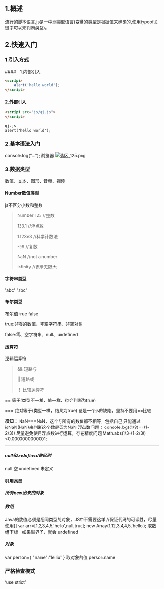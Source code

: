 ## 1.概述
流行的脚本语言,js是一中弱类型语言(变量的类型是根据值来确定的,使用typeof关键字可以来判断类型)。
## 2.快速入门
### 1.引入方式
####　1.内部引入
```html
<script>
	alert('hello world');
</script>
```
#### 2.外部引入
```html
<script src="js/qj.js">
</script>

qj.js
alert('hello world');
```
### 2.基本语法入门
console.log("...");
浏览器
![选区_125.png](https://i.loli.net/2021/03/02/PSKtH56Eubf3Mxy.png)
### 3.数据类型
数值、文本、图形、音频、视频

#### Number数值类型

js不区分小数和整数

> Number 123 //整数
>
> 123.1 //浮点数
>
> 1.123e3 //科学计数法
>
> -99 //复数
>
> NaN //not a number
>
> Infinity //表示无限大

#### 字符串类型

 'abc' "abc"

#### 布尔类型

布尔值 true false

true:非零的数值、非空字符串、非空对象

false:零、空字符串、null、undefined

#### 运算符

逻辑运算符

>  && 短路与
>
> || 短路或
>
> ！ 比较运算符

== 等于(类型不一样，值一样，也会判断为true) 

=== 绝对等于(类型一样，结果为true) 这是一个js的缺陷，坚持不要用==比较

**须知：**
NaN===NaN，这个与所有的数值都不相等，包括自己
只能通过isNaN(NaN)来判断这个数是否为NaN
浮点数问题：
console.log((1/3)==(1-2/3))
尽量避免使用浮点数进行运算，存在精度问题
Math.abs(1/3-(1-2/3))<0.0000000000001;

******
##### null和undefined的区别
null 空
undefined 未定义

#### 引用类型

##### 所有new出来的对象

##### 数组
Java的数值必须是相同类型的对象，JS中不需要这样
//保证代码的可读性，尽量使用[]
var arr=[1,2,3,4,5,'hello',null,true];
new Array(1,12,3,4,4,5,'hello');
取数组下标：如果越界了，就会 undefined

##### 对象
var person={
"name":"leiliu"
}
取对象的值
person.name
### 严格检查模式
‘use strict’